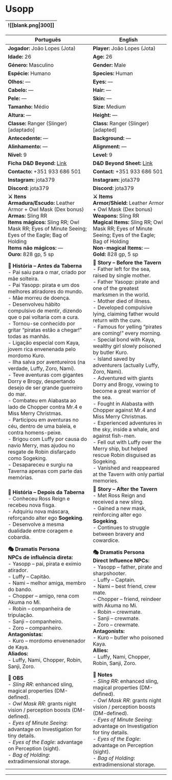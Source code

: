 # Usopp


| ![[blank.png\|300]] |
| ------------------------ |

| Português | English |
| --------- | ------- |
| **Jogador:** João Lopes (Jota) | **Player:** João Lopes (Jota) |
| **Idade:** 26 | **Age:** 26 |
| **Género:** Masculino | **Gender:** Male |
| **Espécie:** Humano | **Species:** Human |
| **Olhos:** — | **Eyes:** — |
| **Cabelo:** — | **Hair:** — |
| **Pele:** — | **Skin:** — |
| **Tamanho:** Médio | **Size:** Medium |
| **Altura:** — | **Height:** — |
| **Classe:** Ranger (Slinger) [adaptado] | **Class:** Ranger (Slinger) [adapted] |
| **Antecedente:** — | **Background:** — |
| **Alinhamento:** — | **Alignment:** — |
| **Nível:** 9 | **Level:** 9 |
| **Ficha D&D Beyond:** [Link](https://www.dndbeyond.com/characters/139380083) | **D&D Beyond Sheet:** [Link](https://www.dndbeyond.com/characters/139380083) |
| **Contacto:** +351 933 686 501 | **Contact:** +351 933 686 501 |
| **Instagram:** jota379 | **Instagram:** jota379 |
| **Discord:** jota379 | **Discord:** jota379 |
| **⚔️ Itens**<br>**Armadura/Escudo:** Leather Armor + Owl Mask (Dex bonus)<br>**Armas:** Sling RR<br>**Items mágicos:** Sling RR; Owl Mask RR; Eyes of Minute Seeing; Eyes of the Eagle; Bag of Holding<br>**Items não mágicos:** —<br>**Ouro:** 828 gp, 5 sp | **⚔️ Items**<br>**Armor/Shield:** Leather Armor + Owl Mask (Dex bonus)<br>**Weapons:** Sling RR<br>**Magical Items:** Sling RR; Owl Mask RR; Eyes of Minute Seeing; Eyes of the Eagle; Bag of Holding<br>**Non-magical Items:** —<br>**Gold:** 828 gp, 5 sp |
| **📖 História – Antes da Taberna**<br>- Pai saiu para o mar, criado por mãe solteira.<br>- Pai Yasopp: pirata e um dos melhores atiradores do mundo.<br>- Mãe morreu de doença.<br>- Desenvolveu hábito compulsivo de mentir, dizendo que o pai voltaria com a cura.<br>- Tornou-se conhecido por gritar “piratas estão a chegar!” todas as manhãs.<br>- Ligação especial com Kaya, jovem rica envenenada pelo mordomo Kuro.<br>- Ilha salva por aventureiros (na verdade, Luffy, Zoro, Nami).<br>- Teve aventuras com gigantes Dorry e Brogy, despertando desejo de ser grande guerreiro do mar.<br>- Combateu em Alabasta ao lado de Chopper contra Mr.4 e Miss Merry Christmas.<br>- Participou em aventuras no céu, dentro de uma baleia, e contra homens-peixe.<br>- Brigou com Luffy por causa do navio Merry, mas ajudou no resgate de Robin disfarçado como Sogeking.<br>- Desapareceu e surgiu na Taverna apenas com parte das memórias. | **📖 Story – Before the Tavern**<br>- Father left for the sea, raised by single mother.<br>- Father Yasopp: pirate and one of the greatest marksmen in the world.<br>- Mother died of illness.<br>- Developed compulsive lying, claiming father would return with the cure.<br>- Famous for yelling “pirates are coming!” every morning.<br>- Special bond with Kaya, wealthy girl slowly poisoned by butler Kuro.<br>- Island saved by adventurers (actually Luffy, Zoro, Nami).<br>- Adventured with giants Dorry and Brogy, vowing to become a great warrior of the sea.<br>- Fought in Alabasta with Chopper against Mr.4 and Miss Merry Christmas.<br>- Experienced adventures in the sky, inside a whale, and against fish-men.<br>- Fell out with Luffy over the Merry ship, but helped rescue Robin disguised as Sogeking.<br>- Vanished and reappeared at the Tavern with only partial memories. |
| **📖 História – Depois da Taberna**<br>- Conheceu Ross Reign e recebeu nova fisga.<br>- Adquiriu nova máscara, reforçando alter ego **Sogeking**.<br>- Desenvolve a mesma dualidade entre coragem e cobardia. | **📖 Story – After the Tavern**<br>- Met Ross Reign and received a new sling.<br>- Gained a new mask, reinforcing alter ego **Sogeking**.<br>- Continues to struggle between bravery and cowardice. |
| **🎭 Dramatis Persona**<br>**NPCs de influência direta:**<br>- Yasopp – pai, pirata e exímio atirador.<br>- Luffy – Capitão.<br>- Nami – melhor amiga, membro do bando.<br>- Chopper – amigo, rena com Akuma no Mi.<br>- Robin – companheira de tripulação.<br>- Sanji – companheiro.<br>- Zoro – companheiro.<br>**Antagonistas:**<br>- Kuro – mordomo envenenador de Kaya.<br>**Aliados:**<br>- Luffy, Nami, Chopper, Robin, Sanji, Zoro. | **🎭 Dramatis Persona**<br>**Direct Influence NPCs:**<br>- Yasopp – father, pirate and sharpshooter.<br>- Luffy – Captain.<br>- Nami – best friend, crew mate.<br>- Chopper – friend, reindeer with Akuma no Mi.<br>- Robin – crewmate.<br>- Sanji – crewmate.<br>- Zoro – crewmate.<br>**Antagonists:**<br>- Kuro – butler who poisoned Kaya.<br>**Allies:**<br>- Luffy, Nami, Chopper, Robin, Sanji, Zoro. |
| **🔮 OBS**<br>- *Sling RR*: enhanced sling, magical properties (DM-defined).<br>- *Owl Mask RR*: grants night vision / perception boosts (DM-defined).<br>- *Eyes of Minute Seeing*: advantage on Investigation for tiny details.<br>- *Eyes of the Eagle*: advantage on Perception (sight).<br>- *Bag of Holding*: extradimensional storage. | **🔮 Notes**<br>- *Sling RR*: enhanced sling, magical properties (DM-defined).<br>- *Owl Mask RR*: grants night vision / perception boosts (DM-defined).<br>- *Eyes of Minute Seeing*: advantage on Investigation for tiny details.<br>- *Eyes of the Eagle*: advantage on Perception (sight).<br>- *Bag of Holding*: extradimensional storage. |

---